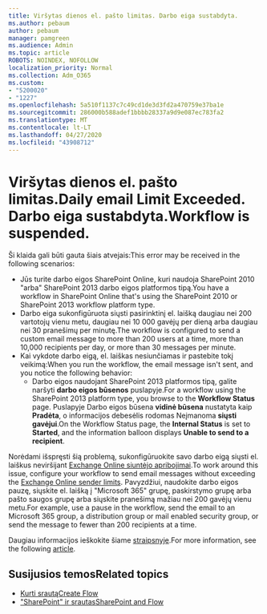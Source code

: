 ```yaml
---
title: Viršytas dienos el. pašto limitas. Darbo eiga sustabdyta.
ms.author: pebaum
author: pebaum
manager: pamgreen
ms.audience: Admin
ms.topic: article
ROBOTS: NOINDEX, NOFOLLOW
localization_priority: Normal
ms.collection: Adm_O365
ms.custom:
- "5200020"
- "1227"
ms.openlocfilehash: 5a510f1137c7c49cd1de3d3fd2a470759e37ba1e
ms.sourcegitcommit: 286000b588adef1bbbb28337a9d9e087ec783fa2
ms.translationtype: MT
ms.contentlocale: lt-LT
ms.lasthandoff: 04/27/2020
ms.locfileid: "43908712"
---
```

# <a name="daily-email-limit-exceeded-workflow-is-suspended"></a><span data-ttu-id="31ebe-103">Viršytas dienos el. pašto limitas.</span><span class="sxs-lookup"><span data-stu-id="31ebe-103">Daily email Limit Exceeded.</span></span> <span data-ttu-id="31ebe-104">Darbo eiga sustabdyta.</span><span class="sxs-lookup"><span data-stu-id="31ebe-104">Workflow is suspended.</span></span>

<span data-ttu-id="31ebe-105">Ši klaida gali būti gauta šiais atvejais:</span><span class="sxs-lookup"><span data-stu-id="31ebe-105">This error may be received in the following scenarios:</span></span>

- <span data-ttu-id="31ebe-106">Jūs turite darbo eigos SharePoint Online, kuri naudoja SharePoint 2010 "arba" SharePoint 2013 darbo eigos platformos tipą.</span><span class="sxs-lookup"><span data-stu-id="31ebe-106">You have a workflow in SharePoint Online that's using the SharePoint 2010 or SharePoint 2013 workflow platform type.</span></span>
- <span data-ttu-id="31ebe-107">Darbo eiga sukonfigūruota siųsti pasirinktinį el. laišką daugiau nei 200 vartotojų vienu metu, daugiau nei 10 000 gavėjų per dieną arba daugiau nei 30 pranešimų per minutę.</span><span class="sxs-lookup"><span data-stu-id="31ebe-107">The workflow is configured to send a custom email message to more than 200 users at a time, more than 10,000 recipients per day, or more than 30 messages per minute.</span></span>
- <span data-ttu-id="31ebe-108">Kai vykdote darbo eigą, el. laiškas nesiunčiamas ir pastebite tokį veikimą:</span><span class="sxs-lookup"><span data-stu-id="31ebe-108">When you run the workflow, the email message isn't sent, and you notice the following behavior:</span></span>
    - <span data-ttu-id="31ebe-109">Darbo eigos naudojant SharePoint 2013 platformos tipą, galite naršyti **darbo eigos būsenos** puslapyje.</span><span class="sxs-lookup"><span data-stu-id="31ebe-109">For a workflow using the SharePoint 2013 platform type, you browse to the **Workflow Status** page.</span></span> <span data-ttu-id="31ebe-110">Puslapyje Darbo eigos būsena **vidinė būsena** nustatyta kaip **Pradėta**, o informacijos debesėlis rodomas Neįmanoma **siųsti gavėjui**.</span><span class="sxs-lookup"><span data-stu-id="31ebe-110">On the Workflow Status page, the **Internal Status** is set to **Started**, and the information balloon displays **Unable to send to a recipient**.</span></span>

<span data-ttu-id="31ebe-111">Norėdami išspręsti šią problemą, sukonfigūruokite savo darbo eigą siųsti el. laiškus neviršijant [Exchange Online siuntėjo apribojimai](https://docs.microsoft.com/office365/servicedescriptions/exchange-online-service-description/exchange-online-limits#recipientlimits).</span><span class="sxs-lookup"><span data-stu-id="31ebe-111">To work around this issue, configure your workflow to send email messages without exceeding the [Exchange Online sender limits](https://docs.microsoft.com/office365/servicedescriptions/exchange-online-service-description/exchange-online-limits#recipientlimits).</span></span> <span data-ttu-id="31ebe-112">Pavyzdžiui, naudokite darbo eigos pauzę, siųskite el. laišką į "Microsoft 365" grupę, paskirstymo grupę arba pašto saugos grupę arba siųskite pranešimą mažiau nei 200 gavėjų vienu metu.</span><span class="sxs-lookup"><span data-stu-id="31ebe-112">For example, use a pause in the workflow, send the email to an Microsoft 365 group, a distribution group or mail enabled security group, or send the message to fewer than 200 recipients at a time.</span></span>


<span data-ttu-id="31ebe-113">Daugiau informacijos ieškokite šiame [straipsnyje](https://support.microsoft.com/help/3150442/daily-email-limit-has-exceeded-and-your-workflow-has-been-suspended-or).</span><span class="sxs-lookup"><span data-stu-id="31ebe-113">For more information, see the following [article](https://support.microsoft.com/help/3150442/daily-email-limit-has-exceeded-and-your-workflow-has-been-suspended-or).</span></span>

## <a name="related-topics"></a><span data-ttu-id="31ebe-114">Susijusios temos</span><span class="sxs-lookup"><span data-stu-id="31ebe-114">Related topics</span></span>
- [<span data-ttu-id="31ebe-115">Kurti srautą</span><span class="sxs-lookup"><span data-stu-id="31ebe-115">Create Flow</span></span>](https://support.office.com/article/Create-a-flow-for-a-list-or-library-in-SharePoint-Online-or-OneDrive-for-Business-a9c3e03b-0654-46af-a254-20252e580d01) 
- [<span data-ttu-id="31ebe-116">"SharePoint" ir srautas</span><span class="sxs-lookup"><span data-stu-id="31ebe-116">SharePoint and Flow</span></span>](https://flow.microsoft.com/blog/sharepoint-and-flow/) 
